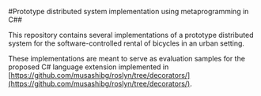 #Prototype distributed system implementation using metaprogramming in C##

This repository contains several implementations of a prototype distributed system for the software-controlled rental of bicycles in an urban setting.

These implementations are meant to serve as evaluation samples for the proposed C# language extension implemented in [https://github.com/musashibg/roslyn/tree/decorators/](https://github.com/musashibg/roslyn/tree/decorators/).
